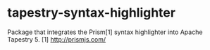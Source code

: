 tapestry-syntax-highlighter
===========================

Package that integrates the Prism[1] syntax highlighter into Apache Tapestry 5.
[1] http://prismjs.com/
